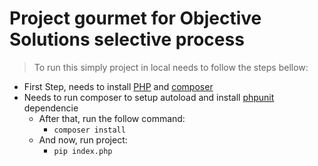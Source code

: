 # Project gourmet for Objective Solutions selective process

> To run this simply project in local needs to follow the steps bellow:

- First Step, needs to install [PHP](https://www.php.net/manual/pt_BR/install.php) and [composer](https://getcomposer.org/)
- Needs to run composer to setup autoload and install [phpunit](https://phpunit.de/) dependencie 
    - After that, run the follow command:
        -  ``` composer install ```
    - And now, run project:
        -  ``` pip index.php ```

